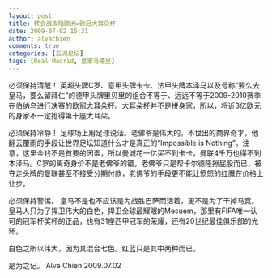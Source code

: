 ```yaml
---
layout: post
title: 转会战攻陷欧洲≠欧冠大耳朵杯
date: 2009-07-02 15:31
author: alvachien
comments: true
categories: [五洲足坛]
tags: [Real Madrid, 皇家马德里]
---
```


必须保持清醒！
英超头牌C罗、意甲头牌卡卡、法甲头牌本泽马以及号称“要么去皇马，要么留拜仁”的德甲头牌里贝里的组合不等于、远远不等于2009-2010赛季在伯纳乌进行决赛的欧冠大耳朵杯。大耳朵杯并不是拼身家，所以，将近3亿欧元的身家不一定抢得第十座大耳朵。
 
必须保持冷静！
足球场上用足球说话。老佛爷是伟大的，不世出的商界奇才，他翻云覆雨的手段让世界足坛知道什么才是真正的“Impossible is Nothing”。注意，这里金钱不是首要的因素，所以曼城花一亿买不到卡卡，曼联4千万也得不到本泽马。C罗的离奇身价不是老佛爷的错，老佛爷只是帮卡尔德隆擦屁股而已，被夺走头牌的曼联甚至不接受分期付款，老佛爷的手段更不能让愤怒的红魔在价格上让步。
 
必须保持警惕。
皇马不是也不应该是为战胜巴萨而活着，更不是为了干掉马竞。皇马人只为了捍卫伟大的白色，捍卫全球最耀眼的Mesuem，那里有FIFA唯一认可的冠军杯奖杯的正品，也有31座西甲冠军的荣耀，还有20世纪最佳俱乐部的光环。
 
白色之所以伟大，因为其混合七色。红蓝只是其中两种而已。
 
是为之记。
Alva Chien
2009.07.02

